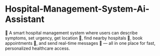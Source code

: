 # Hospital-Management-System-Ai-Assistant
🏥 A smart hospital management system where users can describe symptoms, set urgency, get location 📍, find nearby hospitals 🏨, book appointments 📅, and send real-time messages 💬 — all in one place for fast, personalized healthcare access.
